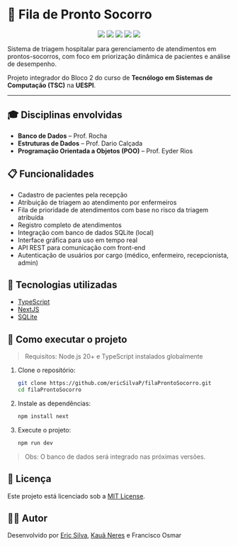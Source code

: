 # 🏥 Fila de Pronto Socorro

<p align="center">
  <img src="https://img.shields.io/github/languages/top/ericSilvaP/filaProntoSocorro" />
  <img src="https://img.shields.io/github/commit-activity/m/ericSilvaP/filaProntoSocorro" />
  <img src="https://img.shields.io/github/repo-size/ericSilvaP/filaProntoSocorro" />
  <img src="https://img.shields.io/github/license/ericSilvaP/filaProntoSocorro" />
  <img src="https://img.shields.io/github/last-commit/ericSilvaP/filaProntoSocorro" />
</p>

Sistema de triagem hospitalar para gerenciamento de atendimentos em prontos-socorros, com foco em priorização dinâmica de pacientes e análise de desempenho.

Projeto integrador do Bloco 2 do curso de **Tecnólogo em Sistemas de Computação (TSC)** na **UESPI**.

---

## 🎓 Disciplinas envolvidas

- **Banco de Dados** – Prof. Rocha
- **Estruturas de Dados** – Prof. Dario Calçada
- **Programação Orientada a Objetos (POO)** – Prof. Eyder Rios

## 📋 Funcionalidades

- Cadastro de pacientes pela recepção
- Atribuição de triagem ao atendimento por enfermeiros
- Fila de prioridade de atendimentos com base no risco da triagem atribuída
- Registro completo de atendimentos
- Integração com banco de dados SQLite (local)
- Interface gráfica para uso em tempo real
- API REST para comunicação com front-end
- Autenticação de usuários por cargo (médico, enfermeiro, recepcionista, admin)

## 🧰 Tecnologias utilizadas

- [TypeScript][typescript]
- [NextJS][nextjs]
- [SQLite][sqlite]

## 🚀 Como executar o projeto

> Requisitos: Node.js 20+ e TypeScript instalados globalmente

1. Clone o repositório:

   ```bash
   git clone https://github.com/ericSilvaP/filaProntoSocorro.git
   cd filaProntoSocorro
   ```

2. Instale as dependências:

   ```bash
   npm install next
   ```

3. Execute o projeto:

   ```bash
   npm run dev
   ```

> Obs: O banco de dados será integrado nas próximas versões.

## 📄 Licença

Este projeto está licenciado sob a [MIT License](LICENSE).

## 🧑‍💻 Autor

Desenvolvido por [Eric Silva](https://github.com/ericSilvaP), [Kauã Neres](https://github.com/Kaua-cel) e Francisco Osmar

[typescript]: https://www.typescriptlang.org/
[nextjs]: https://nextjs.org/
[sqlite]: https://www.sqlite.org/
